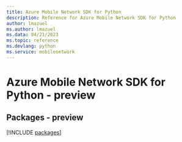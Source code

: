 ```yaml
---
title: Azure Mobile Network SDK for Python
description: Reference for Azure Mobile Network SDK for Python
author: lmazuel
ms.author: lmazuel
ms.data: 04/21/2023
ms.topic: reference
ms.devlang: python
ms.service: mobilenetwork
---
```

# Azure Mobile Network SDK for Python - preview
## Packages - preview
[!INCLUDE [packages](mobile-network-index.md)]